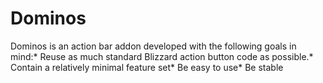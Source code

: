 # Dominos

Dominos is an action bar addon developed with the following goals in mind:* Reuse as much standard Blizzard action button code as possible.* Contain a relatively minimal feature set* Be easy to use* Be stable
